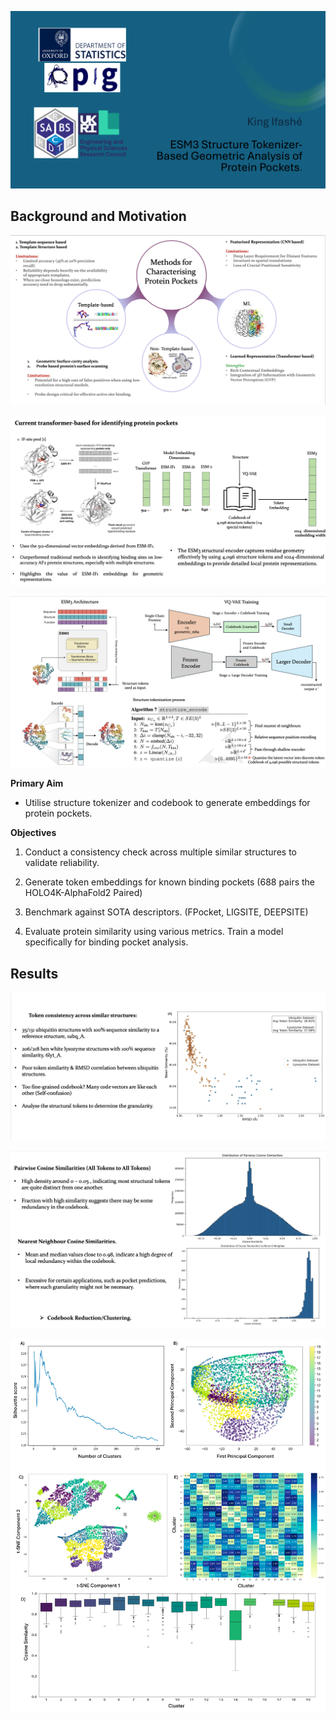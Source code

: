 
![image1](assets/title.png)

## **Background and Motivation** 

![image2](assets/methods.png)

![image3](assets/transformer.png)

![image4](assets/theory.png)


**Primary Aim** 
- Utilise structure tokenizer and codebook to generate embeddings for protein pockets. 

**Objectives** 

1) Conduct a consistency check across multiple similar structures to validate reliability.

2) Generate token embeddings for known binding pockets (688 pairs the HOLO4K-AlphaFold2 Paired)

3) Benchmark against SOTA descriptors. (FPocket, LIGSITE, DEEPSITE) 

4) Evaluate protein similarity using various metrics. Train a model specifically for binding pocket analysis.

## **Results** 

![image5](assets/token_sim.png)

![image6](assets/NN.png)

![image7](assets/cluster3.png)









